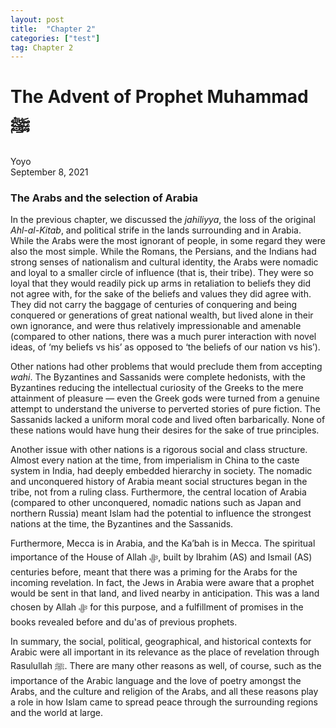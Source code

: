 ```yaml
---
layout: post
title:  "Chapter 2"
categories: ["test"]
tag: Chapter 2
---
```


# The Advent of Prophet Muhammad ﷺ

Yoyo  
September 8, 2021

### The Arabs and the selection of Arabia

In the previous chapter, we discussed the _jahiliyya_, the loss of the original _Ahl-al-Kitab_, and political strife in the lands surrounding and in Arabia. While the Arabs were the most ignorant of people, in some regard they were also the most simple. While the Romans, the Persians, and the Indians had strong senses of nationalism and cultural identity, the Arabs were nomadic and loyal to a smaller circle of influence (that is, their tribe). They were so loyal that they would readily pick up arms in retaliation to beliefs they did not agree with, for the sake of the beliefs and values they did agree with. They did not carry the baggage of centuries of conquering and being conquered or generations of great national wealth, but lived alone in their own ignorance, and were thus relatively impressionable and amenable (compared to other nations, there was a much purer interaction with novel ideas, of ‘my beliefs vs his’ as opposed to ‘the beliefs of our nation vs his’).

Other nations had other problems that would preclude them from accepting _wahi_. The Byzantines and Sassanids were complete hedonists, with the Byzantines reducing the intellectual curiosity of the Greeks to the mere attainment of pleasure — even the Greek gods were turned from a genuine attempt to understand the universe to perverted stories of pure fiction. The Sassanids lacked a uniform moral code and lived often barbarically. None of these nations would have hung their desires for the sake of true principles.

Another issue with other nations is a rigorous social and class structure. Almost every nation at the time, from imperialism in China to the caste system in India, had deeply embedded hierarchy in society. The nomadic and unconquered history of Arabia meant social structures began in the tribe, not from a ruling class. Furthermore, the central location of Arabia (compared to other unconquered, nomadic nations such as Japan and northern Russia) meant Islam had the potential to influence the strongest nations at the time, the Byzantines and the Sassanids.

Furthermore, Mecca is in Arabia, and the Ka’bah is in Mecca. The spiritual importance of the House of Allah ﷻ, built by Ibrahim (AS) and Ismail (AS) centuries before, meant that there was a priming for the Arabs for the incoming revelation. In fact, the Jews in Arabia were aware that a prophet would be sent in that land, and lived nearby in anticipation. This was a land chosen by Allah ﷻ for this purpose, and a fulfillment of promises in the books revealed before and du'as of previous prophets.

In summary, the social, political, geographical, and historical contexts for Arabic were all important in its relevance as the place of revelation through Rasulullah ﷺ. There are many other reasons as well, of course, such as the importance of the Arabic language and the love of poetry amongst the Arabs, and the culture and religion of the Arabs, and all these reasons play a role in how Islam came to spread peace through the surrounding regions and the world at large.  
